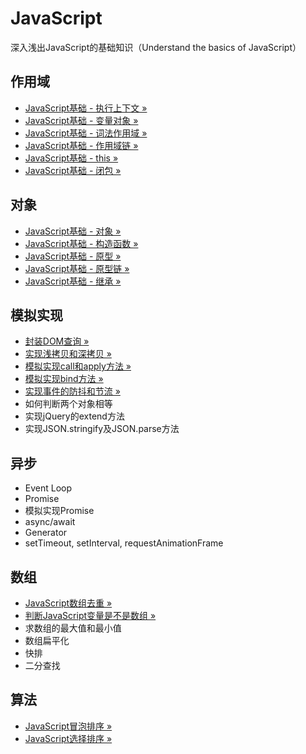 # JavaScript
深入浅出JavaScript的基础知识（Understand the basics of JavaScript）

## 作用域
- [JavaScript基础 - 执行上下文 »](https://github.com/liangfengbo/js-basics/issues/1)
- [JavaScript基础 - 变量对象 »](https://github.com/liangfengbo/js-basics/issues/2)
- [JavaScript基础 - 词法作用域 »](https://github.com/liangfengbo/js-basics/issues/3)
- [JavaScript基础 - 作用域链 »](https://github.com/liangfengbo/js-basics/issues/4)
- [JavaScript基础 - this »](https://github.com/liangfengbo/js-basics/issues/5)
- [JavaScript基础 - 闭包 »](https://github.com/liangfengbo/js-basics/issues/6)


## 对象
- [JavaScript基础 - 对象 »](https://github.com/liangfengbo/js-basics/issues/12)
- [JavaScript基础 - 构造函数 »](https://github.com/liangfengbo/js-basics/issues/10)
- [JavaScript基础 - 原型 »](https://github.com/liangfengbo/js-basics/issues/9)
- [JavaScript基础 - 原型链 »](https://github.com/liangfengbo/js-basics/issues/8)
- [JavaScript基础 - 继承 »](https://github.com/liangfengbo/js-basics/issues/7)

## 模拟实现
- [封装DOM查询 »](https://github.com/liangfengbo/js-basics/issues/11)
- [实现浅拷贝和深拷贝 »](https://github.com/liangfengbo/js-basics/issues/13)
- [模拟实现call和apply方法 »](https://github.com/liangfengbo/js-basics/issues/14)
- [模拟实现bind方法 »](https://github.com/liangfengbo/js-basics/issues/15)
- [实现事件的防抖和节流 »](https://github.com/liangfengbo/js-basics/issues/20)
- 如何判断两个对象相等
- 实现jQuery的extend方法
- 实现JSON.stringify及JSON.parse方法

## 异步
- Event Loop
- Promise
- 模拟实现Promise
- async/await
- Generator
- setTimeout, setInterval, requestAnimationFrame

## 数组
- [JavaScript数组去重 »](https://github.com/liangfengbo/js-basics/issues/16)
- [判断JavaScript变量是不是数组 »](https://github.com/liangfengbo/js-basics/issues/17)
- 求数组的最大值和最小值
- 数组扁平化
- 快排
- 二分查找

## 算法
- [JavaScript冒泡排序 »](https://github.com/liangfengbo/js-basics/issues/18)
- [JavaScript选择排序 »](https://github.com/liangfengbo/js-basics/issues/19)
